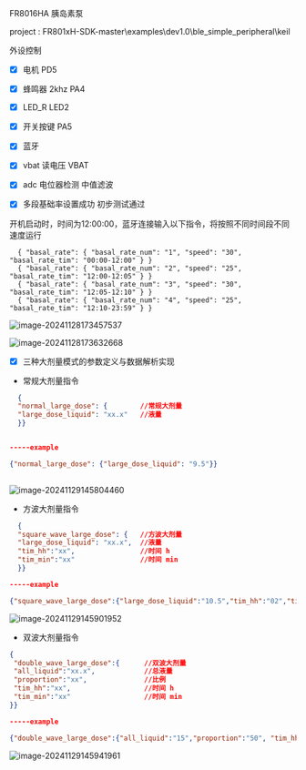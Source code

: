 FR8016HA  胰岛素泵

project :  FR801xH-SDK-master\examples\dev1.0\ble_simple_peripheral\keil





外设控制

- [x] 电机     PD5   

- [x] 蜂鸣器 2khz   PA4

- [x] LED_R     LED2

- [x] 开关按键   PA5

- [x] 蓝牙

- [x] vbat 读电压   VBAT

- [x] adc 电位器检测 中值滤波








- [x] 多段基础率设置成功 初步测试通过

开机启动时，时间为12:00:00，蓝牙连接输入以下指令，将按照不同时间段不同速度运行

```
  { "basal_rate": { "basal_rate_num": "1", "speed": "30", "basal_rate_tim": "00:00-12:00" } } 
  { "basal_rate": { "basal_rate_num": "2", "speed": "25", "basal_rate_tim": "12:00-12:05" } } 
  { "basal_rate": { "basal_rate_num": "3", "speed": "30", "basal_rate_tim": "12:05-12:10" } } 
  { "basal_rate": { "basal_rate_num": "4", "speed": "25", "basal_rate_tim": "12:10-23:59" } } 
```

 



![image-20241128173457537](https://newbie-typora.oss-cn-shenzhen.aliyuncs.com/zhongke/image-20241128173457537.png)

![image-20241128173632668](https://newbie-typora.oss-cn-shenzhen.aliyuncs.com/zhongke/image-20241128173632668.png)



- [x] 三种大剂量模式的参数定义与数据解析实现

- 常规大剂量指令

```json
  { 
  "normal_large_dose": {        //常规大剂量
  "large_dose_liquid": "xx.x"   //液量
  }} 


-----example

{"normal_large_dose": {"large_dose_liquid": "9.5"}} 
 
```

![image-20241129145804460](https://newbie-typora.oss-cn-shenzhen.aliyuncs.com/zhongke/image-20241129145804460.png)





- 方波大剂量指令

```json
  { 
  "square_wave_large_dose": {   //方波大剂量 
  "large_dose_liquid": "xx.x",  //液量
  "tim_hh":"xx",                //时间 h
  "tim_min":"xx"                //时间 min
  }}  

-----example

{"square_wave_large_dose":{"large_dose_liquid":"10.5","tim_hh":"02","tim_min":"30"}}  

```

![image-20241129145901952](https://newbie-typora.oss-cn-shenzhen.aliyuncs.com/zhongke/image-20241129145901952.png)



- 双波大剂量指令

```json
{
 "double_wave_large_dose":{      //双波大剂量
 "all_liquid":"xx.x",            //总液量
 "proportion":"xx",              //比例
 "tim_hh":"xx",                  //时间 h
 "tim_min":"xx"                  //时间 min 
}}

-----example

{"double_wave_large_dose":{"all_liquid":"15","proportion":"50", "tim_hh":"1", "tim_min":"10"}}  

```

![image-20241129145941961](https://newbie-typora.oss-cn-shenzhen.aliyuncs.com/zhongke/image-20241129145941961.png)







